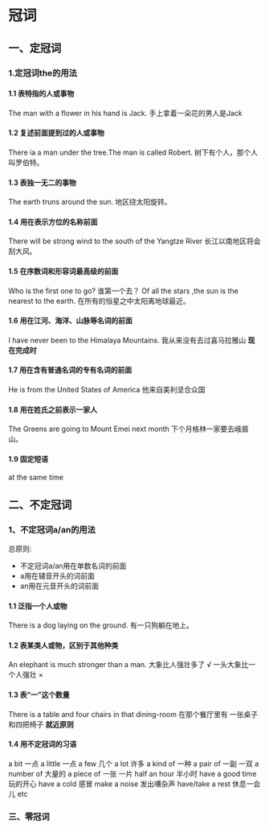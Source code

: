 #  冠词
## 一、定冠词
### 1.定冠词the的用法
#### 1.1 表特指的人或事物
The man with a flower in his hand is Jack.
手上拿着一朵花的男人是Jack
#### 1.2 复述前面提到过的人或事物
There ia a man under the tree.The man is called Robert.
树下有个人，那个人叫罗伯特。
#### 1.3 表独一无二的事物
The earth truns around the sun.
地区绕太阳旋转。
#### 1.4 用在表示方位的名称前面
There will be strong wind to the south of the Yangtze River
长江以南地区将会刮大风。
#### 1.5 在序数词和形容词最高级的前面
Who is the first one to go?
谁第一个去？
Of all the stars ,the sun is the nearest to the earth.
在所有的恒星之中太阳离地球最近。
#### 1.6 用在江河、海洋、山脉等名词的前面
I have never been to the Himalaya Mountains.
我从来没有去过喜马拉雅山
**现在完成时**
#### 1.7 用在含有普通名词的专有名词的前面
He is from the United States of  America
他来自美利坚合众国
#### 1.8 用在姓氏之前表示一家人
The  Greens are going to Mount Emei next month
下个月格林一家要去峨眉山。
#### 1.9 固定短语
at the same time 
## 二、不定冠词
### 1、不定冠词a/an的用法
总原则:
- 不定冠词a/an用在单数名词的前面
- a用在辅音开头的词前面
- an用在元音开头的词前面
#### 1.1 泛指一个人或物
There is a dog laying on the ground.
有一只狗躺在地上。
#### 1.2 表某类人或物，区别于其他种类
An elephant is much stronger than a man.
大象比人强壮多了 √
一头大象比一个人强壮 ×
#### 1.3 表“一”这个数量
There is a table and four chairs in that dining-room
在那个餐厅里有 一张桌子和四把椅子
**就近原则**
#### 1.4 用不定冠词的习语
a bit 一点
a little  一点
a few  几个
a lot 许多
a kind of 一种
a pair of 一副 一双
a number of 大量的
a piece of 一张 一片
half an hour  半小时
have a good time  玩的开心
have a cold 感冒
make a noise 发出嘈杂声
have/take a rest 休息一会儿
etc
### 三、零冠词